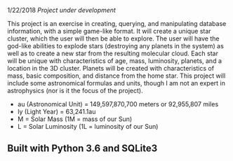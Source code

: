 1/22/2018
*Project under development*

This project is an exercise in creating, querying, and manipulating database information, with a simple game-like format. It will create a unique star cluster, which the user will then be able to explore. The user will have the god-like abilities to explode stars (destroying any planets in the system) as well as to create a new star from the resulting molecular cloud. Each star will be unique with characteristics of age, mass, luminosity, planets, and a location in the 3D cluster. Planets will be created with characteristics of mass, basic composition, and distance from the home star. This project will include some astronomical formulas and units, though I am not an expert in astrophysics (nor is it the focus of the project). 

- au (Astronomical Unit) = 149,597,870,700 meters or 92,955,807 miles
- ly (Light Year) = 63,241.1au
- M = Solar Mass (1M = mass of our Sun)
- L = Solar Luminosity (1L = luminosity of our Sun)

Built with Python 3.6 and SQLite3
---